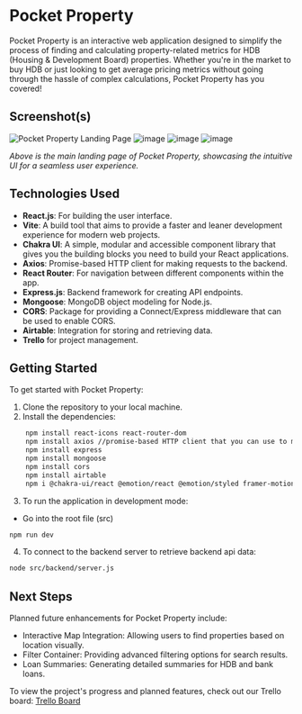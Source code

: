 # Pocket Property

Pocket Property is an interactive web application designed to simplify the process of finding and calculating property-related metrics for HDB (Housing & Development Board) properties. Whether you're in the market to buy HDB or just looking to get average pricing metrics without going through the hassle of complex calculations, Pocket Property has you covered! 

## Screenshot(s)

![Pocket Property Landing Page](https://github.com/wiwianquek/hdb-resale-calculator/assets/136752154/70a4ef3a-b091-492e-9a08-4d45d40045ec)
![image](https://github.com/wiwianquek/hdb-resale-calculator/assets/136752154/39d9ccce-28e5-412a-878b-14b02ccee0b3)
![image](https://github.com/wiwianquek/hdb-resale-calculator/assets/136752154/2ede5a1b-9503-4119-b74f-8d84f930119c)
![image](https://github.com/wiwianquek/hdb-resale-calculator/assets/136752154/0f927da3-217d-4b4f-a51c-e7ff64f93578)


*Above is the main landing page of Pocket Property, showcasing the intuitive UI for a seamless user experience.*

## Technologies Used

- **React.js**: For building the user interface.
- **Vite**: A build tool that aims to provide a faster and leaner development experience for modern web projects.
- **Chakra UI**: A simple, modular and accessible component library that gives you the building blocks you need to build your React applications.
- **Axios**: Promise-based HTTP client for making requests to the backend.
- **React Router**: For navigation between different components within the app.
- **Express.js**: Backend framework for creating API endpoints.
- **Mongoose**: MongoDB object modeling for Node.js.
- **CORS**: Package for providing a Connect/Express middleware that can be used to enable CORS.
- **Airtable**: Integration for storing and retrieving data.
- **Trello** for project management.

## Getting Started

To get started with Pocket Property:

1. Clone the repository to your local machine.
2. Install the dependencies:
```bash
    npm install react-icons react-router-dom
    npm install axios //promise-based HTTP client that you can use to make requests to your server from your React app
    npm install express
    npm install mongoose 
    npm install cors 
    npm install airtable
    npm i @chakra-ui/react @emotion/react @emotion/styled framer-motion
```
3. To run the application in development mode:
- Go into the root file (src)
```bash 
npm run dev
```
4. To connect to the backend server to retrieve backend api data:
```bash 
node src/backend/server.js
```


## Next Steps
Planned future enhancements for Pocket Property include:

- Interactive Map Integration: Allowing users to find properties based on location visually.
- Filter Container: Providing advanced filtering options for search results.
- Loan Summaries: Generating detailed summaries for HDB and bank loans.

To view the project's progress and planned features, check out our Trello board:
 [Trello Board](https://trello.com/invite/b/3EggqNp8/ATTI4ec0bce708f7fab9c96b6ff67e12648aF0838E62/project-2) 
